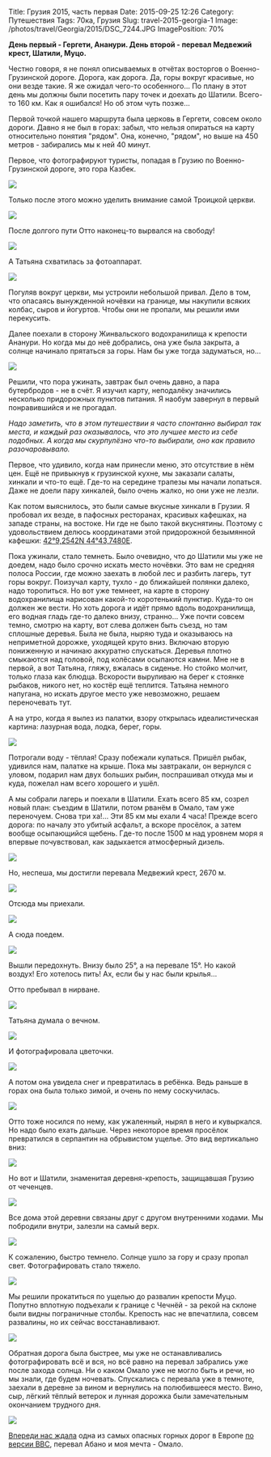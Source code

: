 Title: Грузия 2015, часть первая
Date: 2015-09-25 12:26
Category: Путешествия
Tags: 70ка, Грузия
Slug: travel-2015-georgia-1
Image: /photos/travel/Georgia/2015/DSC_7244.JPG
ImagePosition: 70%

**День первый - Гергети, Ананури. День второй - перевал Медвежий крест, Шатили, Муцо.**

Честно говоря, я не понял описываемых в отчётах восторгов о Военно-Грузинской дороге. Дорога, как дорога. Да, горы вокруг красивые, но они везде такие. Я же ожидал чего-то особенного... По плану в этот день мы должны были посетить пару точек и доехать до Шатили. Всего-то 160 км. Как я ошибался! Но об этом чуть позже...

Первой точкой нашего маршрута была церковь в Гергети, совсем около дороги. Давно я не был в горах: забыл, что нельзя опираться на карту относительно понятия "рядом". Она, конечно, "рядом", но выше на 450 метров - забирались мы к ней 40 минут.

Первое, что фотографируют туристы, попадая в Грузию по Военно-Грузинской дороге, это гора Казбек.

<!-- PELICAN_END_SUMMARY -->

![](/photos/travel/Georgia/2015/DSC_7244.JPG)

Только после этого можно уделить внимание самой Троицкой церкви.

![](/photos/travel/Georgia/2015/DSC_7248.JPG)

После долгого пути Отто наконец-то вырвался на свободу!

![](/photos/travel/Georgia/2015/DSC_7256.JPG)

А Татьяна схватилась за фотоаппарат.

![](/photos/travel/Georgia/2015/DSC_7265.JPG)

Погуляв вокруг церкви, мы устроили небольшой привал. Дело в том, что опасаясь вынужденной ночёвки на границе, мы накупили всяких колбас, сыров и йогуртов. Чтобы они не пропали, мы решили ими перекусить.

Далее поехали в сторону Жинвальского водохранилища к крепости Ананури. Но когда мы до неё добрались, она уже была закрыта, а солнце начинало прятаться за горы. Нам бы уже тогда задуматься, но...

![](/photos/travel/Georgia/2015/DSC_7266.JPG)

Решили, что пора ужинать, завтрак был очень давно, а пара бутербродов - не в счёт. Я изучил карту, неподалёку значились несколько придорожных пунктов питания. Я наобум завернул в первый понравившийся и не прогадал.

_Надо заметить, что в этом путешествии я часто спонтанно выбирал так места, и каждый раз оказывалось, что это лучшее место из себе подобных. А когда мы скурпулёзно что-то выбирали, оно как правило разочаровывало._

Первое, что удивило, когда нам принесли меню, это отсутствие в нём цен. Ещё не привыкнув к грузинской кухне, мы заказали салаты, хинкали и что-то ещё. Где-то на середине трапезы мы начали лопаться. Даже не доели пару хинкалей, было очень жалко, но они уже не лезли. 

Как потом выяснилось, это были самые вкусные хинкали в Грузии. Я пробовал их везде, в пафосных ресторанах, красивых кафешках, на западе страны, на востоке. Ни где не было такой вкуснятины. Поэтому с удовольствием делюсь координатами этой придорожной безымянной кафешки: [42°9,2542N 44°43,7480E](https://www.google.ru/maps/place/42%C2%B009&#39;15.2%22N+44%C2%B043&#39;44.9%22E/@42.1542216,44.7291389,15z/data=!3m1!4b1!4m2!3m1!1s0x0:0x0?hl=en).

Пока ужинали, стало темнеть. Было очевидно, что до Шатили мы уже не доедем, надо было срочно искать место ночёвки. Это вам не средняя полоса России, где можно заехать в любой лес и разбить лагерь, тут горы вокруг. Поизучал карту, тухло - до ближайшей полянки далеко, надо торопиться. Но вот уже темнеет, на карте в сторону водохранилища нарисован какой-то коротенький пунктир. Куда-то он должен же вести. Но хоть дорога и идёт прямо вдоль водохранилища, его водная гладь где-то далеко внизу, странно... Уже почти совсем темно, смотрю на карту, вот слева должен быть съезд, но там сплошные деревья. Была не была, ныряю туда и оказываюсь на неприметной дорожке, уходящей круто вниз. Включаю вторую пониженную и начинаю аккуратно спускаться. Деревья плотно смыкаются над головой, под колёсами осыпаются камни. Мне не в первой, а вот Татьяна, гляжу, вжалась в сиденье. Но стойко молчит, только глаза как блюдца. Вскорости выруливаю на берег к стоянке рыбаков, никого нет, но костёр ещё теплится. Татьяна немного напугана, но искать другое место уже невозможно, решаем переночевать тут.

А на утро, когда я вылез из палатки, взору открылась идеалистическая картина: лазурная вода, лодка, берег, горы.

![](/photos/travel/Georgia/2015/IMG_1813.JPG)

Потрогали воду - тёплая! Сразу побежали купаться. Пришёл рыбак, удивился нам, палатке на крыше. Пока мы завтракали, он вернулся с уловом, подарил нам двух больших рыбин, поспрашивал откуда мы и куда, пожелал нам всего хорошего и ушёл.

А мы собрали лагерь и поехали в Шатили. Ехать всего 85 км, созрел новый план: съездим в Шатили, потом рванём в Омало, там уже переночуем. Снова три ха!... Эти 85 км мы ехали 4 часа! Прежде всего дорога: по началу это убитый асфальт, а вскоре просёлок, а затем вообще осыпающийся щебень. Где-то после 1500 м над уровнем моря я впервые почувствовал, как задыхается атмосферный дизель.

![](/photos/travel/Georgia/2015/IMG_1830.JPG)

Но, неспеша, мы достигли перевала Медвежий крест, 2670 м.

![](/photos/travel/Georgia/2015/IMG_1846.JPG)

Отсюда мы приехали.

![](/photos/travel/Georgia/2015/DSC_7297.JPG)

А сюда поедем.

![](/photos/travel/Georgia/2015/DSC_7277.JPG)

Вышли передохнуть. Внизу было 25°, а на перевале 15°. Но какой воздух! Его хотелось пить! Ах, если бы у нас были крылья...

Отто пребывал в нирване.

![](/photos/travel/Georgia/2015/DSC_7289.JPG)

Татьяна думала о вечном.

![](/photos/travel/Georgia/2015/DSC_7298.JPG)

И фотографировала цветочки.

![](/photos/travel/Georgia/2015/DSC_7303.JPG)

А потом она увидела снег и превратилась в ребёнка. Ведь раньше в горах она была только зимой, и очень по нему соскучилась.

![](/photos/travel/Georgia/2015/DSC_7310.JPG)

Отто тоже носился по нему, как ужаленный, нырял в него и кувыркался. Но надо было ехать дальше. Через некоторое время просёлок превратился в серпантин на обрывистом ущелье. Это вид вертикально вниз:

![](/photos/travel/Georgia/2015/DSC_7322.JPG)

Но вот и Шатили, знаменитая деревня-крепость, защищавшая Грузию от чеченцев.

![](/photos/travel/Georgia/2015/DSC_7351.JPG)

Все дома этой деревни связаны друг с другом внутренними ходами. Мы побродили внутри, залезли на самый верх.

![](/photos/travel/Georgia/2015/DSC_7357.JPG)

К сожалению, быстро темнело. Солнце ушло за гору и сразу пропал свет. Фотографировать стало тяжело.

![](/photos/travel/Georgia/2015/IMG_1932.JPG)

Мы решили прокатиться по ущелью до развалин крепости Муцо. Попутно вплотную подъехали к границе с Чечнёй - за рекой на склоне были видны пограничные столбы. Крепость нас не впечатлила, совсем развалины, но их сейчас восстанавливают.

![](/photos/travel/Georgia/2015/IMG_1945.JPG)

Обратная дорога была быстрее, мы уже не останавливались фотографировать всё и вся, но всё равно на перевал забрались уже после захода солнца. Ни о каком Омало уже не могло быть и речи, но мы знали, где будем ночевать. Спускались с перевала уже в темноте, заехали в деревне за вином и вернулись на полюбившееся место. Вино, сыр, лёгкий тёплый ветерок и лунная дорожка были замечательным окончанием трудного дня.

![](/photos/travel/Georgia/2015/IMG_1960.JPG)

[Впереди нас ждала]({filename}georgia-2015-2.md) одна из самых опасных горных дорог в Европе [по версии BBC](http://georgia.travel/ru/%D0%B3%D1%80%D1%83%D0%B7%D0%B8%D1%8F-%D1%81%D0%B0%D0%BC%D1%8B%D0%B5-%D0%BE%D0%BF%D0%B0%D1%81%D0%BD%D1%8B%D0%B5-%D0%B4%D0%BE%D1%80%D0%BE%D0%B3%D0%B8-%D0%BC%D0%B8%D1%80%D0%B0-2013-%D0%B2%D0%B2%D1%81/), перевал Абано и моя мечта - Омало.

